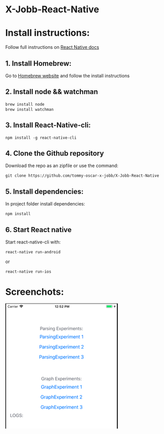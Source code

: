 # X-Jobb-React-Native

# Install instructions:
Follow full instructions on [React Native docs](https://facebook.github.io/react-native/docs/getting-started)

## 1. Install Homebrew:
Go to [Homebrew website](https://brew.sh/) and follow the install instructions

## 2. Install node && watchman
```
brew install node
brew install watchman
```
## 3. Install React-Native-cli:
```
npm install -g react-native-cli
```

## 4. Clone the Github repository
Download the repo as an zipfile or use the command:
```
git clone https://github.com/tommy-oscar-x-jobb/X-Jobb-React-Native
```

## 5. Install dependencies:
In project folder install dependencies:
```
npm install
```

## 6. Start React native
Start react-native-cli with:
```
react-native run-android
```
or
```
react-native run-ios
```

# Screenchots:
![[Screenshot]](/Screenchots/react1.png)
